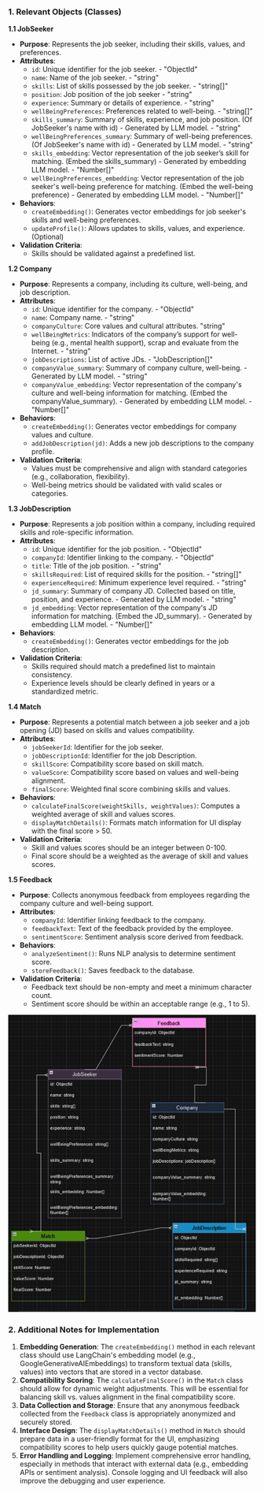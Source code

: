 ### 1. **Relevant Objects (Classes)**

**1.1 JobSeeker**

- **Purpose**: Represents the job seeker, including their skills, values, and preferences.
- **Attributes**:
  - `id`: Unique identifier for the job seeker. - "ObjectId"
  - `name`: Name of the job seeker. - "string"
  - `skills`: List of skills possessed by the job seeker. - "string[]"
  - `position`: Job position of the job seeker - "string"
  - `experience`: Summary or details of experience. - "string"
  - `wellBeingPreferences`: Preferences related to well-being. - "string[]"
  - `skills_summary`: Summary of skills, experience, and job position. (Of JobSeeker's name with id) - Generated by LLM model. - "string"
  - `wellBeingPreferences_summary`: Summary of well-being preferences. (Of JobSeeker's name with id) - Generated by LLM model. - "string"
  - `skills_embedding`: Vector representation of the job seeker’s skill for matching. (Embed the skills_summary) - Generated by embedding LLM model. - "Number[]"
  - `wellBeingPreferences_embedding`: Vector representation of the job seeker's well-being preference for matching. (Embed the well-being preference) - Generated by embedding LLM model. - "Number[]"
- **Behaviors**:
  - `createEmbedding()`: Generates vector embeddings for job seeker's skills and well-being preferences.
  - `updateProfile()`: Allows updates to skills, values, and experience. (Optional)
- **Validation Criteria**:
  - Skills should be validated against a predefined list.

**1.2 Company**

- **Purpose**: Represents a company, including its culture, well-being, and job description.
- **Attributes**:
  - `id`: Unique identifier for the company. - "ObjectId"
  - `name`: Company name. - "string"
  - `companyCulture`: Core values and cultural attributes. "string"
  - `wellBeingMetrics`: Indicators of the company’s support for well-being (e.g., mental health support), scrap and evaluate from the Internet. - "string"
  - `jobDescriptions`: List of active JDs. - "JobDescription[]"
  - `companyValue_summary`: Summary of company culture, well-being. - Generated by LLM model. - "string"
  - `companyValue_embedding`: Vector representation of the company's culture and well-being information for matching. (Embed the companyValue_summary). - Generated by embedding LLM model. - "Number[]"
- **Behaviors**:
  - `createEmbedding()`: Generates vector embeddings for company values and culture.
  - `addJobDescription(jd)`: Adds a new job descriptions to the company profile.
- **Validation Criteria**:
  - Values must be comprehensive and align with standard categories (e.g., collaboration, flexibility).
  - Well-being metrics should be validated with valid scales or categories.

**1.3 JobDescription**

- **Purpose**: Represents a job position within a company, including required skills and role-specific information.
- **Attributes**:
  - `id`: Unique identifier for the job position. - "ObjectId"
  - `companyId`: Identifier linking to the company. - "ObjectId"
  - `title`: Title of the job position. - "string"
  - `skillsRequired`: List of required skills for the position. - "string[]"
  - `experienceRequired`: Minimum experience level required. - "string"
  - `jd_summary`: Summary of company JD. Collected based on title, position, and experience. - Generated by LLM model. - "string"
  - `jd_embedding`: Vector representation of the company's JD information for matching. (Embed the JD_summary). - Generated by embedding LLM model. - "Number[]"
- **Behaviors**:
  - `createEmbedding()`: Generates vector embeddings for the job description.
- **Validation Criteria**:
  - Skills required should match a predefined list to maintain consistency.
  - Experience levels should be clearly defined in years or a standardized metric.

**1.4 Match**

- **Purpose**: Represents a potential match between a job seeker and a job opening (JD) based on skills and values compatibility.
- **Attributes**:
  - `jobSeekerId`: Identifier for the job seeker.
  - `jobDescriptionId`: Identifier for the job Description.
  - `skillScore`: Compatibility score based on skill match.
  - `valueScore`: Compatibility score based on values and well-being alignment.
  - `finalScore`: Weighted final score combining skills and values.
- **Behaviors**:
  - `calculateFinalScore(weightSkills, weightValues)`: Computes a weighted average of skill and values scores.
  - `displayMatchDetails()`: Formats match information for UI display with the final score > 50.
- **Validation Criteria**:
  - Skill and values scores should be an integer between 0-100.
  - Final score should be a weighted as the average of skill and values scores.

**1.5 Feedback**

- **Purpose**: Collects anonymous feedback from employees regarding the company culture and well-being support.
- **Attributes**:
  - `companyId`: Identifier linking feedback to the company.
  - `feedbackText`: Text of the feedback provided by the employee.
  - `sentimentScore`: Sentiment analysis score derived from feedback.
- **Behaviors**:
  - `analyzeSentiment()`: Runs NLP analysis to determine sentiment score.
  - `storeFeedback()`: Saves feedback to the database.
- **Validation Criteria**:
  - Feedback text should be non-empty and meet a minimum character count.
  - Sentiment score should be within an acceptable range (e.g., 1 to 5).

![diagram](image/OOAD/diagram.png)

### 2. **Additional Notes for Implementation**

1. **Embedding Generation**: The `createEmbedding()` method in each relevant class should use LangChain's embedding model (e.g., GoogleGenerativeAIEmbeddings) to transform textual data (skills, values) into vectors that are stored in a vector database.
2. **Compatibility Scoring**: The `calculateFinalScore()` in the `Match` class should allow for dynamic weight adjustments. This will be essential for balancing skill vs. values alignment in the final compatibility score.
3. **Data Collection and Storage**: Ensure that any anonymous feedback collected from the `Feedback` class is appropriately anonymized and securely stored.
4. **Interface Design**: The `displayMatchDetails()` method in `Match` should prepare data in a user-friendly format for the UI, emphasizing compatibility scores to help users quickly gauge potential matches.
5. **Error Handling and Logging**: Implement comprehensive error handling, especially in methods that interact with external data (e.g., embedding APIs or sentiment analysis). Console logging and UI feedback will also improve the debugging and user experience.
